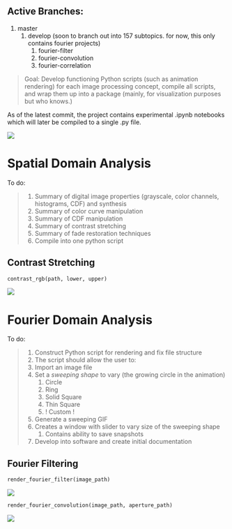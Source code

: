 
## Active Branches:

1. master
	1. develop (soon to branch out into 157 subtopics. for now, this only contains fourier projects)
		1. fourier-filter
		2. fourier-convolution
		3. fourier-correlation


> Goal: Develop functioning Python scripts (such as animation rendering) for each image processing concept, compile all scripts, and wrap them up into a package (mainly, for visualization purposes but who knows.)


As of the latest commit, the project contains experimental .ipynb notebooks which will later be compiled to a single .py file.



![](https://i.imgur.com/uucRH8l.png)


# Spatial Domain Analysis


To do:


> 1. Summary of digital image properties (grayscale, color channels, histograms, CDF) and synthesis
> 2. Summary of color curve manipulation
> 3. Summary of CDF manipulation
> 4. Summary of contrast stretching
> 5. Summary of fade restoration techniques
> 6. Compile into one python script


## Contrast Stretching

```python
contrast_rgb(path, lower, upper)
```


![](https://i.imgur.com/Kl4iMMf.gif)



# Fourier Domain Analysis


To do:

> 1. Construct Python script for rendering and fix file structure
> 2. The script should allow the user to:
> 	1. Import an image file
> 	2. Set a *sweeping shape* to vary (the growing circle in the animation)
> 		1. Circle
> 		2. Ring
> 		3. Solid Square
> 		4. Thin Square
> 		5. ! Custom !
> 	3. Generate a sweeping GIF
> 	4. Creates a window with slider to vary size of the sweeping shape
> 		1. Contains ability to save snapshots
> 5. Develop into software and create initial documentation



## Fourier Filtering

```python
render_fourier_filter(image_path)
```



![](https://i.imgur.com/mcpxypv.gif)





```python
render_fourier_convolution(image_path, aperture_path)
```

![](https://i.imgur.com/rTZXTi7.gif)


